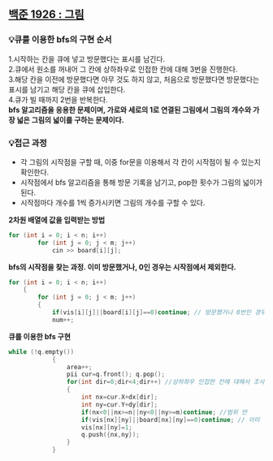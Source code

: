 ## [백준 1926 : 그림](https://www.acmicpc.net/problem/1926)  
### 💡큐를 이용한 bfs의 구현 순서
1.시작하는 칸을 큐에 넣고 방문했다는 표시를 남긴다.  
2.큐에서 원소를 꺼내어 그 칸에 상하좌우로 인접한 칸에 대해 3번을 진행한다.  
3.해당 칸을 이전에 방문했다면 아무 것도 하지 않고, 처음으로 방문했다면 방문했다는 표시를 남기고 해당 칸을 큐에 삽입한다.  
4.큐가 빌 때까지 2번을 반복한다.  
**bfs 알고리즘을 응용한 문제이며, 가로와 세로의 1로 연결된 그림에서 그림의 개수와 가장 넓은 그림의 넓이를 구하는 문제이다.**
### 💡접근 과정  
- 각 그림의 시작점을 구할 때, 이중 for문을 이용해서 각 칸이 시작점이 될 수 있는지 확인한다.  
- 시작점에서 bfs 알고리즘을 통해 방문 기록을 남기고, pop한 횟수가 그림의 넓이가 된다.  
- 시작점마다 개수를 1씩 증가시키면 그림의 개수를 구할 수 있다. 

**2차원 배열에 값을 입력받는 방법**  
```c++  
for (int i = 0; i < n; i++)
        for (int j = 0; j < m; j++)
            cin >> board[i][j];
```  
**bfs의 시작점을 찾는 과정. 이미 방문했거나, 0인 경우는 시작점에서 제외한다.**
```c++
for (int i = 0; i < n; i++)
    {
        for (int j = 0; j < m; j++)
        {
            if(vis[i][j]||board[i][j]==0)continue; // 방문했거나 0번인 경우는 제외
            num++;
```
**큐를 이용한 bfs 구현**
```c++
while (!q.empty())
            {
                area++;
                pii cur=q.front(); q.pop();
                for(int dir=0;dir<4;dir++) //상하좌우 인접한 칸에 대해서 조사
                {
                    int nx=cur.X+dx[dir];
                    int ny=cur.Y+dy[dir];
                    if(nx<0||nx>=n||ny<0||ny>=m)continue; //범위 안
                    if(vis[nx][ny]||board[nx][ny]==0)continue; // 이미 방문했거나 0인경우
                    vis[nx][ny]=1;
                    q.push({nx,ny});
                }
            }
```
